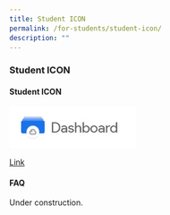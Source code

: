 ```yaml
---
title: Student ICON
permalink: /for-students/student-icon/
description: ""
---
```

### Student ICON

#### Student ICON


<a href="https://workspace.google.com/dashboard"><img style="width:45%" src="/images/si.png"></a>
  
  
  
[Link](https://workspace.google.com/dashboard)

#### FAQ

Under construction.